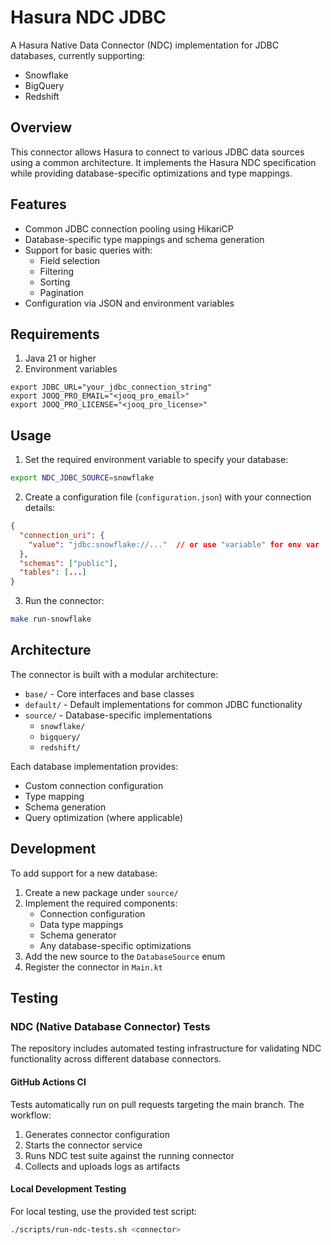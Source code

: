 # Hasura NDC JDBC

A Hasura Native Data Connector (NDC) implementation for JDBC databases, currently supporting:

- Snowflake
- BigQuery
- Redshift

## Overview

This connector allows Hasura to connect to various JDBC data sources using a common architecture. It implements the Hasura NDC specification while providing database-specific optimizations and type mappings.

## Features

- Common JDBC connection pooling using HikariCP
- Database-specific type mappings and schema generation
- Support for basic queries with:
  - Field selection
  - Filtering
  - Sorting
  - Pagination
- Configuration via JSON and environment variables

## Requirements

1. Java 21 or higher
2. Environment variables

```
export JDBC_URL="your_jdbc_connection_string"
export JOOQ_PRO_EMAIL="<jooq_pro_email>"
export JOOQ_PRO_LICENSE="<jooq_pro_license>"
```

## Usage

1. Set the required environment variable to specify your database:

```bash
export NDC_JDBC_SOURCE=snowflake
```

2. Create a configuration file (`configuration.json`) with your connection details:
```json
{
  "connection_uri": {
    "value": "jdbc:snowflake://..."  // or use "variable" for env var
  },
  "schemas": ["public"],
  "tables": [...]
}
```

3. Run the connector:

```bash
make run-snowflake
```

## Architecture

The connector is built with a modular architecture:

- `base/` - Core interfaces and base classes
- `default/` - Default implementations for common JDBC functionality
- `source/` - Database-specific implementations
  - `snowflake/`
  - `bigquery/`
  - `redshift/`

Each database implementation provides:
- Custom connection configuration
- Type mapping
- Schema generation
- Query optimization (where applicable)

## Development

To add support for a new database:

1. Create a new package under `source/`
2. Implement the required components:
   - Connection configuration
   - Data type mappings
   - Schema generator
   - Any database-specific optimizations
3. Add the new source to the `DatabaseSource` enum
4. Register the connector in `Main.kt`

## Testing

### NDC (Native Database Connector) Tests

The repository includes automated testing infrastructure for validating NDC functionality across different database connectors.

#### GitHub Actions CI

Tests automatically run on pull requests targeting the main branch. The workflow:
1. Generates connector configuration
2. Starts the connector service
3. Runs NDC test suite against the running connector
4. Collects and uploads logs as artifacts

#### Local Development Testing

For local testing, use the provided test script:

```bash
./scripts/run-ndc-tests.sh <connector>
